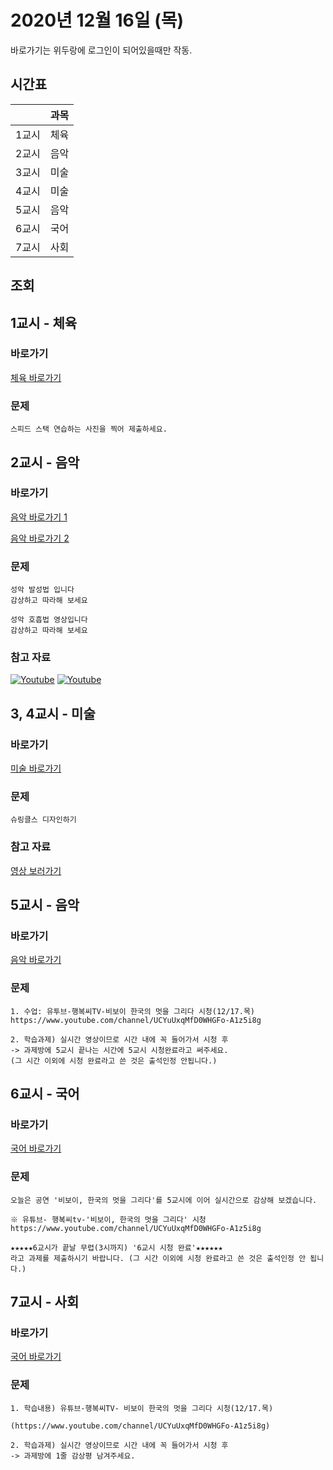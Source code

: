 # 2020년 12월 16일 (목)

바로가기는 위두랑에 로그인이 되어있을때만 작동.

<!-- [![Youtube](http://img.youtube.com/vi/0000000000000000/0.jpg)](https://www.youtube.com/embed/0000000000000000 "Youtube") -->

## 시간표
|    |과목|
|----|---|
|1교시|체육|
|2교시|음악|
|3교시|미술|
|4교시|미술|
|5교시|음악|
|6교시|국어|
|7교시|사회|

## 조회
<!--
### 바로가기
[조회 바로가기](https://rang.edunet.net/class/G000364114/classNotifyView.do?pageNo=1&notifySequence=303189)
-->

## 1교시 - 체육
### 바로가기
[체육 바로가기](https://rang.edunet.net/class/G000363883/hmwkppList.do?hmwkSeq=733742&hmwkTypeCd=ALL)
### 문제
```
스피드 스택 연습하는 사진을 찍어 제출하세요.
```

## 2교시 - 음악
### 바로가기
[음악 바로가기 1](https://rang.edunet.net/class/G000372933/hmwkppList.do?hmwkSeq=000000&hmwkTypeCd=ALL)

[음악 바로가기 2](https://rang.edunet.net/class/G000372933/hmwkppList.do?hmwkSeq=000000&hmwkTypeCd=ALL)
### 문제
```
성악 발성법 입니다
감상하고 따라해 보세요
```
```
성악 호흡법 영상입니다
감상하고 따라해 보세요
```
### 참고 자료
[![Youtube](http://img.youtube.com/vi/t1vy5cEWfqc/0.jpg)](https://www.youtube.com/embed/t1vy5cEWfqc "Youtube")
[![Youtube](http://img.youtube.com/vi/OcOYA-pJMKg/0.jpg)](https://www.youtube.com/embed/OcOYA-pJMKg "Youtube")

## 3, 4교시 - 미술
### 바로가기
[미술 바로가기](https://rang.edunet.net/class/G000360707/hmwkppList.do?hmwkSeq=730967&hmwkTypeCd=ALL)
### 문제
```
슈링클스 디자인하기
```
### 참고 자료
[영상 보러가기](https://play.mbus.tv/1764b30612eed053)

## 5교시 - 음악
### 바로가기
[음악 바로가기](https://rang.edunet.net/class/G000372933/hmwkppList.do?hmwkSeq=303793&hmwkTypeCd=ALL)
### 문제
```
1. 수업: 유투브-행복씨TV-비보이 한국의 멋을 그리다 시청(12/17.목)
https://www.youtube.com/channel/UCYuUxqMfD0WHGFo-A1z5i8g

2. 학습과제) 실시간 영상이므로 시간 내에 꼭 들어가서 시청 후
-> 과제방에 5교시 끝나는 시간에 5교시 시청완료라고 써주세요.
(그 시간 이외에 시청 완료라고 쓴 것은 출석인정 안됩니다.)
```

## 6교시 - 국어
### 바로가기
[국어 바로가기](https://rang.edunet.net/class/G000372933/hmwkppList.do?hmwkSeq=737885&hmwkTypeCd=ALL)
### 문제 
```
오늘은 공연 '비보이, 한국의 멋을 그리다'를 5교시에 이어 실시간으로 감상해 보겠습니다.

※ 유튜브- 행복씨tv-'비보이, 한국의 멋을 그리다' 시청
https://www.youtube.com/channel/UCYuUxqMfD0WHGFo-A1z5i8g

★★★★★6교시가 끝날 무렵(3시까지) '6교시 시청 완료'★★★★★★
라고 과제를 제출하시기 바랍니다. (그 시간 이외에 시청 완료라고 쓴 것은 출석인정 안 됩니다.)
```

## 7교시 - 사회
### 바로가기
[국어 바로가기](https://rang.edunet.net/class/G000328284/hmwkppList.do?hmwkSeq=729583&hmwkTypeCd=ALL)
### 문제
```
1. 학습내용) 유튜브-행복씨TV- 비보이 한국의 멋을 그리다 시청(12/17.목)

(https://www.youtube.com/channel/UCYuUxqMfD0WHGFo-A1z5i8g)

2. 학습과제) 실시간 영상이므로 시간 내에 꼭 들어가서 시청 후
-> 과제방에 1줄 감상평 남겨주세요.
```

